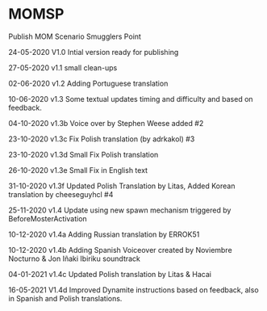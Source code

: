 # MOMSP
 Publish MOM Scenario Smugglers Point


 24-05-2020 V1.0 Intial version ready for publishing

 27-05-2020 v1.1 small clean-ups

 02-06-2020 v1.2 Adding Portuguese translation

 10-06-2020 v1.3 Some textual updates timing and difficulty and based on feedback.

 04-10-2020 v1.3b Voice over by Stephen Weese added #2

 23-10-2020 v1.3c Fix Polish translation (by adrkakol) #3

 23-10-2020 v1.3d Small Fix Polish translation

 26-10-2020 v1.3e Small Fix in English text

 31-10-2020 v1.3f Updated Polish Translation by Litas, Added Korean translation by cheeseguyhcl #4

 25-11-2020 v1.4 Update using new spawn mechanism triggered by BeforeMosterActivation

 10-12-2020 v1.4a Adding Russian translation by ERROK51

 10-12-2020 v1.4b Adding Spanish Voiceover created by Noviembre Nocturno & Jon Iñaki Ibiriku soundtrack

 04-01-2021 v1.4c Updated Polish translation by Litas & Hacai

 16-05-2021 V1.4d Improved Dynamite instructions based on feedback, also in Spanish and Polish translations.
